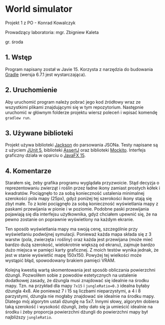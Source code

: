 # World simulator

Projekt 1 z PO - Konrad Kowalczyk

Prowadzący laboratoria: mgr. Zbigniew Kaleta

gr. środa

## 1. Wstęp
Program napisany został w Javie 15. Korzysta z narzędzia do budowania [Gradle](https://gradle.org/) (wersja 6.7.1 jest
wystarczająca).

## 2. Uruchomienie
Aby uruchomić program należy pobrać jego kod źródłowy wraz ze wszystkimi plikami znajdującymi się w tym repozytorium.
Następnie uruchomić w głównym folderze projektu wiersz poleceń i wpisać komendę ```gradlew run```.

## 3. Używane biblioteki
Projekt używa biblioteki [Jackson](https://github.com/FasterXML/jackson) do parsowania JSONa. Testy napisane są
z użyciem [JUnit 5](https://junit.org/junit5/), biblioteki [AssertJ](https://assertj.github.io/doc) oraz biblioteki
[Mockito](https://site.mockito.org/). Interfejs graficzny działa w oparciu o [JavaFX 15](https://openjfx.io/).

## 4. Komentarze
Starałem się, żeby grafika programu wyglądała przyzwoicie. Stąd decyzja o reprezentowaniu zwierząt i roślin przez
ładne ikony zamiast prostych kółek i kwadratów. Pociągnęło to za sobą konieczność ustalenia minimalnej szerokości
pola mapy (25px), gdyż poniżej tej szerokości ikony stają się zbyt małe. To z kolei pociągnęło za sobą konieczność
wyświetlania mapy z paskami przewijania w pionie i w poziomie. Podobne paski przewijania pojawiają się dla interfejsu
użytkownika, gdyż chciałem upewnić się, że na pewno zostanie on poprawnie wyświetlony na każdym ekranie.

Ten sposób wyświetlania mapy ma swoją cenę, szczególnie przy wyświetlaniu podwójnej symulacji. Ponieważ każda mapa
składa się z 3 warstw (pola, zwierzęta i rośliny) oraz każda jest przewijana (może mieć bardzo dużą szerokość,
wielokrotnie większą od ekranu), zajmuje bardzo dużo miejsca w pamięci karty graficznej. Z moich testów wynika jednak,
że jest w stanie wyświetlić mapę 150x150. Powyżej tej wielkości może wystąpić błąd, spowodowany brakiem pamięci VRAM.

Kolejną kwestią wartą skomentowania jest sposób obliczania powierzchni dżungli. Pozwoliłem sobie z powodów estetycznych
na ustalenie dodatkowej zasady, że dżungla musi znajdować się idealnie na środku mapy. Tzn. na przykład dla mapy
```7x15``` i ```jungleRatio=0.3``` idealna byłaby dżungla 4x8. Ale ponieważ 7 i 15 są liczbami nieparzystymi, a 4 i 8
parzystymi, dżungla nie mogłaby znajdować sie idealnie na środku mapy. Dlatego mój algorytm ustali dżunglę na 5x7.
Innymi słowy, algorytm dobiera taką szerokość i wysokość dżungli, żeby dało się ja umieścić idealnie na środku i żeby
proporcja powierzchni dżungli do powierzchni mapy był najbliższy ```jungleRatio```.